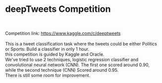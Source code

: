 # deepTweets Competition<br><br>

Competition link: https://www.kaggle.com/c/deeptweets <br> <br>
This is a tweet classification task where the tweets could be either Politics or Sports: Build a classifier in only 1 hour.<br>
this competition is guided by Kaggle and Oracle.<br>
We've tried to use 2 techniques, logistic regression classifier and convolutional neural network (CNN). The first one scored around 0.90, while the second technique (CNN) Scored around 0.95.<br>
There is still some room for improvement.
